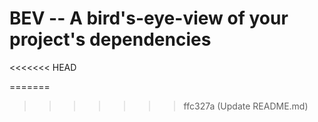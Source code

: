 # BEV -- A bird's-eye-view of your project's dependencies
<<<<<<< HEAD

=======
>>>>>>> ffc327a (Update README.md)
